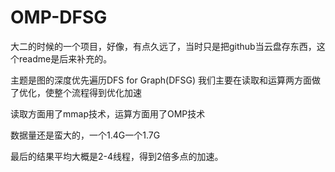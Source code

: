 # OMP-DFSG
大二的时候的一个项目，好像，有点久远了，当时只是把github当云盘存东西，这个readme是后来补充的。

主题是图的深度优先遍历DFS for Graph(DFSG)
我们主要在读取和运算两方面做了优化，使整个流程得到优化加速

读取方面用了mmap技术，运算方面用了OMP技术

数据量还是蛮大的，一个1.4G一个1.7G

最后的结果平均大概是2-4线程，得到2倍多点的加速。

